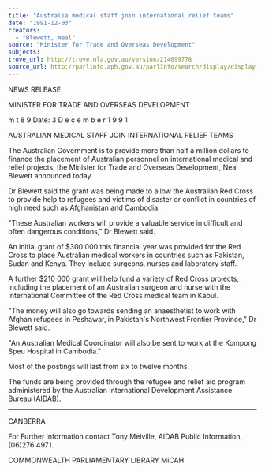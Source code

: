 ```yaml
---
title: "Australia medical staff join international relief teams"
date: "1991-12-03"
creators:
  - "Blewett, Neal"
source: "Minister for Trade and Overseas Development"
subjects:
trove_url: http://trove.nla.gov.au/version/214099778
source_url: http://parlinfo.aph.gov.au/parlInfo/search/display/display.w3p;query=Id%3A%22media/pressrel/HPR02003297%22
---
```


 NEWS RELEASE

 MINISTER FOR TRADE AND OVERSEAS DEVELOPMENT

 m t  8 9  Date: 3 D e c e m b e r  1 9 9 1

 AUSTRALIAN MEDICAL STAFF JOIN INTERNATIONAL RELIEF TEAMS

 The Australian Government is to provide more than half a million dollars to  finance the placement of Australian personnel on international medical and  relief projects, the Minister for Trade and Overseas Development, Neal Blewett  announced today.

 Dr Blewett said the grant was being made to allow the Australian Red Cross to  provide help to refugees and victims of disaster or conflict in countries of high  need such as Afghanistan and Cambodia.

 "These Australian workers will provide a valuable service in difficult and often  dangerous conditions," Dr Blewett said.

 An initial grant of $300 000 this financial year was provided for the Red Cross to  place Australian medical workers in countries such as Pakistan, Sudan and  Kenya. They include surgeons, nurses and laboratory staff.

 A further $210 000 grant will help fund a variety of Red Cross projects, including  the placement of an Australian surgeon and nurse with the International  Committee of the Red Cross medical team in Kabul.

 "The money will also go towards sending an anaesthetist to work with Afghan  refugees in Peshawar, in Pakistan's Northwest Frontier Province," Dr Blewett  said.

 "An Australian Medical Coordinator will also be sent to work at the Kompong  Speu Hospital in Cambodia."

 Most of the postings will last from six to twelve months.

 The funds are being provided through the refugee and relief aid program  administered by the Australian International Development Assistance Bureau  (AIDAB).

 * * * * * *

 CANBERRA

 For Further information contact Tony Melville, AIDAB Public Information,  (06)276 4971.

 COMMONWEALTH  PARLIAMENTARY LIBRARY  MiCAH

